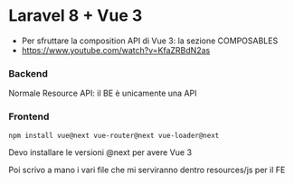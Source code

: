 # Laravel 8 + Vue 3 
- Per sfruttare la composition API di Vue 3: la sezione COMPOSABLES
- https://www.youtube.com/watch?v=KfaZRBdN2as


### Backend
Normale Resource API: il BE è unicamente una API


### Frontend
    npm install vue@next vue-router@next vue-loader@next
Devo installare le versioni @next per avere Vue 3

Poi scrivo a mano i vari file che mi serviranno dentro resources/js per il FE

